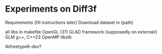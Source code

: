 # Experiments on Diff3f

Requirements (fill instructions later)
Download dataset in (path)

all libs in makefile
OpenGL (3?)
GLAD framework (supposedly on external/)
GLM
g++, C++23
OpenMP
libstb

libfreetype6-dev?